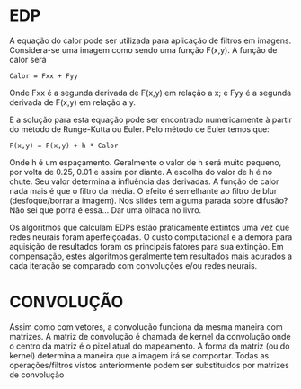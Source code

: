 # EDP

  A equação do calor pode ser utilizada para aplicação de filtros em imagens. Considera-se uma imagem como sendo uma função F(x,y). A função de calor será 

    Calor = Fxx + Fyy

   Onde Fxx é a segunda derivada de F(x,y) em relação a x; e
   Fyy é a segunda derivada de F(x,y) em relação a y.

  E a solução para esta equação pode ser encontrado numericamente à partir do método de Runge-Kutta ou Euler. Pelo método de Euler temos que:

    F(x,y) = F(x,y) + h * Calor

  Onde h é um espaçamento. Geralmente o valor de h será muito pequeno, por volta de 0.25, 0.01 e assim por diante. A escolha do valor de h é no chute. Seu valor determina a influência das derivadas. A função de calor nada mais é que o filtro da média. O efeito é semelhante ao filtro de blur (desfoque/borrar a imagem). Nos slides tem alguma parada sobre difusão? Não sei que porra é essa... Dar uma olhada no livro.

  Os algoritmos que calculam EDPs estão praticamente extintos uma vez que redes neurais foram aperfeiçoadas. O custo computacional e a demora para aquisição de resultados foram os principais fatores para sua extinção. Em compensação, estes algoritmos geralmente tem resultados mais acurados a cada iteração se comparado com convoluções e/ou redes neurais.

# CONVOLUÇÃO

  Assim como com vetores, a convolução funciona da mesma maneira com matrizes. A matriz de convolução é chamada de kernel da convolução onde o centro da matriz é o pixel atual do mapeamento. A forma da matriz (ou do kernel) determina a maneira que a imagem irá se comportar. Todas as operações/filtros vistos anteriormente podem ser substituídos por matrizes de convolução